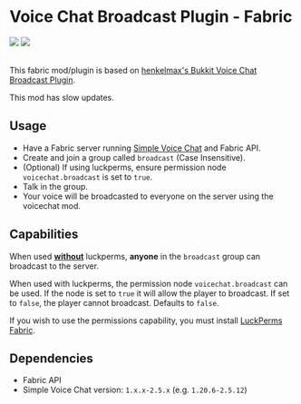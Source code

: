 # Voice Chat Broadcast Plugin - Fabric

<div>
  <a href="https://modrinth.com/mod/fabric-voice-chat-broadcast"><img src="https://img.shields.io/badge/dynamic/json?color=158000&label=Downloads&prefix=+%20&query=downloads&url=https://api.modrinth.com/v2/project/KWmrTkcC&logo=modrinth"></a>
  <a href="https://curseforge.com/minecraft/mc-mods/fabric-voice-chat-broadcast"><img src="https://cf.way2muchnoise.eu/full_1048270_downloads.svg"></a>
</div>

<br/>

This fabric mod/plugin is based on [henkelmax's Bukkit Voice Chat Broadcast Plugin](https://github.com/henkelmax/voicechat-broadcast-plugin).

This mod has slow updates.

## Usage

- Have a Fabric server running [Simple Voice Chat](https://modrinth.com/plugin/simple-voice-chat) and Fabric API.
- Create and join a group called `broadcast` (Case Insensitive).
- (Optional) If using luckperms, ensure permission node `voicechat.broadcast` is set to `true`.
- Talk in the group.
- Your voice will be broadcasted to everyone on the server using the voicechat mod.

## Capabilities

When used **<ins>without</ins>** luckperms, **anyone** in the `broadcast` group can broadcast to the server.

When used with luckperms, the permission node `voicechat.broadcast` can be used.
If the node is set to `true` it will allow the player to broadcast. If set to `false`, the player cannot broadcast.
Defaults to `false`.

If you wish to use the permissions capability, you must install [LuckPerms Fabric](https://luckperms.net/download).

## Dependencies

- Fabric API
- Simple Voice Chat version: `1.x.x-2.5.x` (e.g. `1.20.6-2.5.12`)


